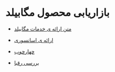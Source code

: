 # بازاریابی محصول مگابیلد


- [متن ارائه ی خدمات مگابیلد](meeting-scripts/README.md)
- [ارائه ی اسانسوری](peach/README.md)
- [چهارچوب](framework/README.md)

- [بررسی رقبا](competitors.md)